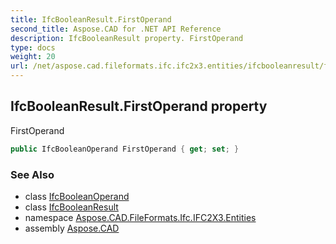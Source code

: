 ```yaml
---
title: IfcBooleanResult.FirstOperand
second_title: Aspose.CAD for .NET API Reference
description: IfcBooleanResult property. FirstOperand
type: docs
weight: 20
url: /net/aspose.cad.fileformats.ifc.ifc2x3.entities/ifcbooleanresult/firstoperand/
---
```

## IfcBooleanResult.FirstOperand property

FirstOperand

```csharp
public IfcBooleanOperand FirstOperand { get; set; }
```

### See Also

* class [IfcBooleanOperand](../../../aspose.cad.fileformats.ifc.ifc2x3.types/ifcbooleanoperand/)
* class [IfcBooleanResult](../)
* namespace [Aspose.CAD.FileFormats.Ifc.IFC2X3.Entities](../../ifcbooleanresult/)
* assembly [Aspose.CAD](../../../)


